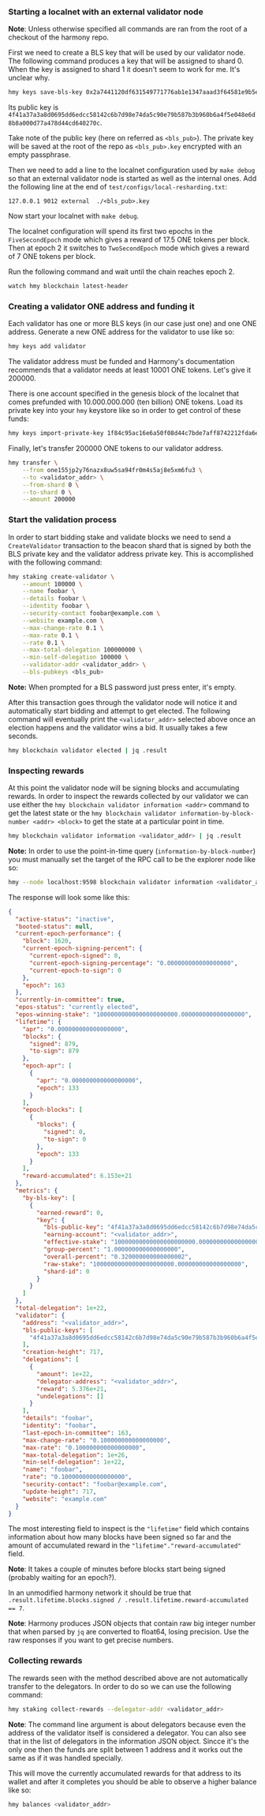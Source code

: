 ### Starting a localnet with an external validator node

**Note**: Unless otherwise specified all commands are ran from the root of a
checkout of the harmony repo.

First we need to create a BLS key that will be used by our validator node. The
following command produces a key that will be assigned to shard 0. When the key
is assigned to shard 1 it doesn't seem to work for me. It's unclear why.

```bash
hmy keys save-bls-key 0x2a7441120df631549771776ab1e1347aaad3f64581e9b5ee1d58fd09d7fb0c73
```

Its public key is `4f41a37a3a8d0695dd6edcc58142c6b7d98e74da5c90e79b587b3b960b6a4f5e048e6d8b8a000d77a478d44cd640270c`.

Take note of the public key (here on referred as `<bls_pub>`). The private key
will be saved at the root of the repo as `<bls_pub>.key` encrypted with an
empty passphrase.

Then we need to add a line to the localnet configuration used by `make debug`
so that an external validator node is started as well as the internal ones. Add
the following line at the end of `test/configs/local-resharding.txt`:

```
127.0.0.1 9012 external  ./<bls_pub>.key
```

Now start your localnet with `make debug`.

The localnet configuration will spend its first two epochs in the
`FiveSecondEpoch` mode which gives a reward of 17.5 ONE tokens per block. Then
at epoch 2 it switches to `TwoSecondEpoch` mode which gives a reward of 7 ONE
tokens per block.

Run the following command and wait until the chain reaches epoch 2.

```bash
watch hmy blockchain latest-header
```

### Creating a validator ONE address and funding it

Each validator has one or more BLS keys (in our case just one) and one ONE
address. Generate a new ONE address for the validator to use like so:

```bash
hmy keys add validator
```

The validator address must be funded and Harmony's documentation recommends
that a validator needs at least 10001 ONE tokens. Let's give it 200000.

There is one account specified in the genesis block of the localnet that comes
prefunded with 10.000.000.000 (ten billion) ONE tokens. Load its private key
into your `hmy` keystore like so in order to get control of these funds:

```bash
hmy keys import-private-key 1f84c95ac16e6a50f08d44c7bde7aff8742212fda6e4321fde48bf83bef266dc genesis
```

Finally, let's transfer 200000 ONE tokens to our validator address.

```bash
hmy transfer \
    --from one155jp2y76nazx8uw5sa94fr0m4s5aj8e5xm6fu3 \
    --to <validator_addr> \
    --from-shard 0 \
    --to-shard 0 \
    --amount 200000
```

### Start the validation process

In order to start bidding stake and validate blocks we need to send a
`CreateValidator` transaction to the beacon shard that is signed by both the
BLS private key and the validator address private key. This is accomplished
with the following command:

```bash
hmy staking create-validator \
    --amount 100000 \
    --name foobar \
    --details foobar \
    --identity foobar \
    --security-contact foobar@example.com \
    --website example.com \
    --max-change-rate 0.1 \
    --max-rate 0.1 \
    --rate 0.1 \
    --max-total-delegation 100000000 \
    --min-self-delegation 100000 \
    --validator-addr <validator_addr> \
    --bls-pubkeys <bls_pub>
```

**Note:** When prompted for a BLS password just press enter, it's empty.

After this transaction goes through the validator node will notice it and
automatically start bidding and attempt to get elected. The following command
will eventually print the `<validator_addr>` selected above once an election
happens and the validator wins a bid. It usually takes a few seconds.

```bash
hmy blockchain validator elected | jq .result
```

### Inspecting rewards

At this point the validator node will be signing blocks and accumulating
rewards. In order to inspect the rewards collected by our validator we can use
either the `hmy blockchain validator information <addr>` command to get the
latest state or the `hmy blockchain validator information-by-block-number
<addr> <block>` to get the state at a particular point in time.

```bash
hmy blockchain validator information <validator_addr> | jq .result
```

**Note:** In order to use the point-in-time query
(`information-by-block-number`) you must manually set the target of the RPC
call to be the explorer node like so:

```bash
hmy --node localhost:9598 blockchain validator information <validator_addr> | jq .result
```

The response will look some like this:

```json
{
  "active-status": "inactive",
  "booted-status": null,
  "current-epoch-performance": {
    "block": 1620,
    "current-epoch-signing-percent": {
      "current-epoch-signed": 0,
      "current-epoch-signing-percentage": "0.000000000000000000",
      "current-epoch-to-sign": 0
    },
    "epoch": 163
  },
  "currently-in-committee": true,
  "epos-status": "currently elected",
  "epos-winning-stake": "10000000000000000000000.000000000000000000",
  "lifetime": {
    "apr": "0.000000000000000000",
    "blocks": {
      "signed": 879,
      "to-sign": 879
    },
    "epoch-apr": [
      {
        "apr": "0.000000000000000000",
        "epoch": 133
      }
    ],
    "epoch-blocks": [
      {
        "blocks": {
          "signed": 0,
          "to-sign": 0
        },
        "epoch": 133
      }
    ],
    "reward-accumulated": 6.153e+21
  },
  "metrics": {
    "by-bls-key": [
      {
        "earned-reward": 0,
        "key": {
          "bls-public-key": "4f41a37a3a8d0695dd6edcc58142c6b7d98e74da5c90e79b587b3b960b6a4f5e048e6d8b8a000d77a478d44cd640270c",
          "earning-account": "<validator_addr>",
          "effective-stake": "10000000000000000000000.000000000000000000",
          "group-percent": "1.000000000000000000",
          "overall-percent": "0.320000000000000002",
          "raw-stake": "10000000000000000000000.000000000000000000",
          "shard-id": 0
        }
      }
    ]
  },
  "total-delegation": 1e+22,
  "validator": {
    "address": "<validator_addr>",
    "bls-public-keys": [
      "4f41a37a3a8d0695dd6edcc58142c6b7d98e74da5c90e79b587b3b960b6a4f5e048e6d8b8a000d77a478d44cd640270c"
    ],
    "creation-height": 717,
    "delegations": [
      {
        "amount": 1e+22,
        "delegator-address": "<validator_addr>",
        "reward": 5.376e+21,
        "undelegations": []
      }
    ],
    "details": "foobar",
    "identity": "foobar",
    "last-epoch-in-committee": 163,
    "max-change-rate": "0.100000000000000000",
    "max-rate": "0.100000000000000000",
    "max-total-delegation": 1e+26,
    "min-self-delegation": 1e+22,
    "name": "foobar",
    "rate": "0.100000000000000000",
    "security-contact": "foobar@example.com",
    "update-height": 717,
    "website": "example.com"
  }
}
```

The most interesting field to inspect is the `"lifetime"` field which contains
information about how many blocks have been signed so far and the amount of
accumulated reward in the `"lifetime"."reward-accumulated"` field.

**Note**: It takes a couple of minutes before blocks start being signed (probably waiting for an epoch?).

In an unmodified harmony network it should be true that
`.result.lifetime.blocks.signed / .result.lifetime.reward-accumulated == 7`.

**Note**: Harmony produces JSON objects that contain raw big integer number
that when parsed by `jq` are converted to float64, losing precision. Use the
raw responses if you want to get precise numbers.

### Collecting rewards

The rewards seen with the method described above are not automatically transfer
to the delegators. In order to do so we can use the following command:

```bash
hmy staking collect-rewards --delegator-addr <validator_addr>
```

**Note**: The command line argument is about delegators because even the
address of the validator itself is considered a delegator. You can also see
that in the list of delegators in the information JSON object. Sincce it's the
only one then the funds are split between 1 address and it works out the same
as if it was handled specially.

This will move the currently accumulated rewards for that address to its wallet
and after it completes you should be able to observe a higher balance like so:

```bash
hmy balances <validator_addr>
```
